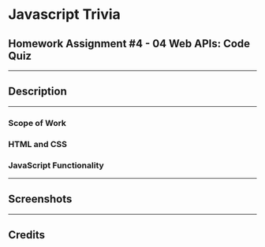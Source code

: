 # Javascript Trivia
## Homework Assignment #4 - 04 Web APIs: Code Quiz

---

## Description
---
### Scope of Work
### HTML and CSS
<!-- For simplicity and efficancy, BootStrap was choosen for the design elements.  -->
### JavaScript Functionality
---
## Screenshots
---
## Credits

<!-- JS Logo - https://www.vhv.rs/somore/javascript-logo -->
